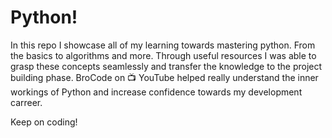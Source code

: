 # Python!

In this repo I showcase all of my learning towards mastering python. From the basics to algorithms and more. Through useful resources I was able to grasp these concepts seamlessly and transfer the knowledge to the project building
phase. BroCode on 📺 YouTube helped really understand the inner workings of Python and increase confidence towards my development carreer.

Keep on coding! 
